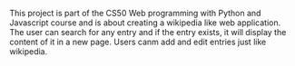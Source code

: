 This project is part of the CS50 Web programming with Python and Javascript course and is about creating a wikipedia like web application. 
The user can search for any entry and if the entry exists, it will display the content of it in a new page. Users canm add and edit entries just like wikipedia.
